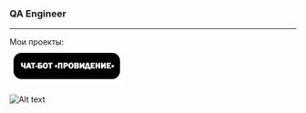 ### QA Engineer
***

Мои проекты:
<br>
![Alt text](https://raw.githubusercontent.com/KochanovAndrey/kochanovandrey/main/chatbotprovidenie.png "Чат-бот «Провидение»")
<br>

![Alt text](//placehold.it/200x100 "Здесь title")
<!--
**KochanovAndrey/kochanovandrey** is a ✨ _special_ ✨ repository because its `README.md` (this file) appears on your GitHub profile.

Here are some ideas to get you started:

- 🔭 I’m currently working on ...
- 🌱 I’m currently learning ...
- 👯 I’m looking to collaborate on ...
- 🤔 I’m looking for help with ...
- 💬 Ask me about ...
- 📫 How to reach me: ...
- 😄 Pronouns: ...
- ⚡ Fun fact: ...
-->
